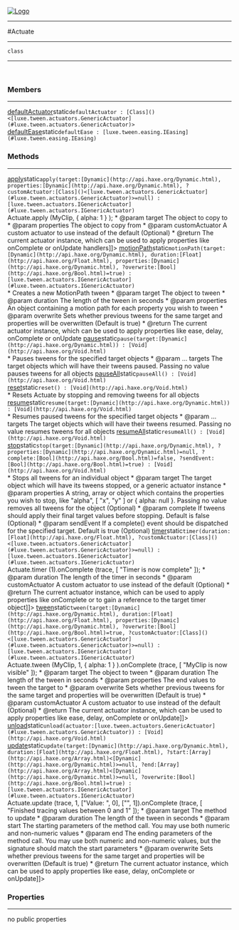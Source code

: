 
[![Logo](../../../images/logo.png)](../../../api/index.html)

---



#Actuate



---

`class`
<span class="meta">

</span>


---

&nbsp;
&nbsp;

<h3>Members</h3> <hr/><span class="member apipage">
            <a name="defaultActuator"><a class="lift" href="#defaultActuator">defaultActuator</a></a><span class="inline-block static">static</span><code class="signature apipage">defaultActuator : [Class]()&lt;[luxe.tween.actuators.GenericActuator](#luxe.tween.actuators.GenericActuator)&gt;</code><br/></span>
        <span class="small_desc_flat"></span><span class="member apipage">
            <a name="defaultEase"><a class="lift" href="#defaultEase">defaultEase</a></a><span class="inline-block static">static</span><code class="signature apipage">defaultEase : [luxe.tween.easing.IEasing](#luxe.tween.easing.IEasing)</code><br/></span>
        <span class="small_desc_flat"></span>

<h3>Methods</h3> <hr/><span class="method apipage">
            <a name="apply"><a class="lift" href="#apply">apply</a></a><span class="inline-block static">static</span><code class="signature apipage">apply(target:<span>[Dynamic](http://api.haxe.org/Dynamic.html)</span>, properties:<span>[Dynamic](http://api.haxe.org/Dynamic.html)</span>, ?customActuator:<span>[Class]()&lt;[luxe.tween.actuators.GenericActuator](#luxe.tween.actuators.GenericActuator)&gt;=null</span>) : [luxe.tween.actuators.IGenericActuator](#luxe.tween.actuators.IGenericActuator)</code><br/><span class="small_desc_flat"><![CDATA[* Copies properties from one object to another. Conflicting tweens are stopped automatically
     * @example     <code>Actuate.apply (MyClip, { alpha: 1 } );</code>
     * @param   target      The object to copy to
     * @param   properties      The object to copy from
     * @param   customActuator      A custom actuator to use instead of the default (Optional)
     * @return      The current actuator instance, which can be used to apply properties like onComplete or onUpdate handlers]]></span>
        </span>
    <span class="method apipage">
            <a name="motionPath"><a class="lift" href="#motionPath">motionPath</a></a><span class="inline-block static">static</span><code class="signature apipage">motionPath(target:<span>[Dynamic](http://api.haxe.org/Dynamic.html)</span>, duration:<span>[Float](http://api.haxe.org/Float.html)</span>, properties:<span>[Dynamic](http://api.haxe.org/Dynamic.html)</span>, ?overwrite:<span>[Bool](http://api.haxe.org/Bool.html)=true</span>) : [luxe.tween.actuators.IGenericActuator](#luxe.tween.actuators.IGenericActuator)</code><br/><span class="small_desc_flat">* Creates a new MotionPath tween
     * @param   target      The object to tween
     * @param   duration        The length of the tween in seconds
     * @param   properties      An object containing a motion path for each property you wish to tween
     * @param   overwrite       Sets whether previous tweens for the same target and properties will be overwritten (Default is true)
     * @return      The current actuator instance, which can be used to apply properties like ease, delay, onComplete or onUpdate</span>
        </span>
    <span class="method apipage">
            <a name="pause"><a class="lift" href="#pause">pause</a></a><span class="inline-block static">static</span><code class="signature apipage">pause(target:<span>[Dynamic](http://api.haxe.org/Dynamic.html)</span>) : [Void](http://api.haxe.org/Void.html)</code><br/><span class="small_desc_flat">* Pauses tweens for the specified target objects
     * @param   ... targets     The target objects which will have their tweens paused. Passing no value pauses tweens for all objects</span>
        </span>
    <span class="method apipage">
            <a name="pauseAll"><a class="lift" href="#pauseAll">pauseAll</a></a><span class="inline-block static">static</span><code class="signature apipage">pauseAll() : [Void](http://api.haxe.org/Void.html)</code><br/><span class="small_desc_flat"></span>
        </span>
    <span class="method apipage">
            <a name="reset"><a class="lift" href="#reset">reset</a></a><span class="inline-block static">static</span><code class="signature apipage">reset() : [Void](http://api.haxe.org/Void.html)</code><br/><span class="small_desc_flat">* Resets Actuate by stopping and removing tweens for all objects</span>
        </span>
    <span class="method apipage">
            <a name="resume"><a class="lift" href="#resume">resume</a></a><span class="inline-block static">static</span><code class="signature apipage">resume(target:<span>[Dynamic](http://api.haxe.org/Dynamic.html)</span>) : [Void](http://api.haxe.org/Void.html)</code><br/><span class="small_desc_flat">* Resumes paused tweens for the specified target objects
     * @param   ... targets     The target objects which will have their tweens resumed. Passing no value resumes tweens for all objects</span>
        </span>
    <span class="method apipage">
            <a name="resumeAll"><a class="lift" href="#resumeAll">resumeAll</a></a><span class="inline-block static">static</span><code class="signature apipage">resumeAll() : [Void](http://api.haxe.org/Void.html)</code><br/><span class="small_desc_flat"></span>
        </span>
    <span class="method apipage">
            <a name="stop"><a class="lift" href="#stop">stop</a></a><span class="inline-block static">static</span><code class="signature apipage">stop(target:<span>[Dynamic](http://api.haxe.org/Dynamic.html)</span>, ?properties:<span>[Dynamic](http://api.haxe.org/Dynamic.html)=null</span>, ?complete:<span>[Bool](http://api.haxe.org/Bool.html)=false</span>, ?sendEvent:<span>[Bool](http://api.haxe.org/Bool.html)=true</span>) : [Void](http://api.haxe.org/Void.html)</code><br/><span class="small_desc_flat">* Stops all tweens for an individual object
     * @param   target      The target object which will have its tweens stopped, or a generic actuator instance
     * @param   properties      A string, array or object which contains the properties you wish to stop, like "alpha", [ "x", "y" ] or { alpha: null }. Passing no value removes all tweens for the object (Optional)
     * @param   complete        If tweens should apply their final target values before stopping. Default is false (Optional)
     * @param   sendEvent   If a complete() event should be dispatched for the specified target. Default is true (Optional)</span>
        </span>
    <span class="method apipage">
            <a name="timer"><a class="lift" href="#timer">timer</a></a><span class="inline-block static">static</span><code class="signature apipage">timer(duration:<span>[Float](http://api.haxe.org/Float.html)</span>, ?customActuator:<span>[Class]()&lt;[luxe.tween.actuators.GenericActuator](#luxe.tween.actuators.GenericActuator)&gt;=null</span>) : [luxe.tween.actuators.IGenericActuator](#luxe.tween.actuators.IGenericActuator)</code><br/><span class="small_desc_flat"><![CDATA[* Creates a tween-based timer, which is useful for synchronizing function calls with other animations
     * @example     <code>Actuate.timer (1).onComplete (trace, [ "Timer is now complete" ]);</code>
     * @param   duration        The length of the timer in seconds
     * @param   customActuator      A custom actuator to use instead of the default (Optional)
     * @return      The current actuator instance, which can be used to apply properties like onComplete or to gain a reference to the target timer object]]></span>
        </span>
    <span class="method apipage">
            <a name="tween"><a class="lift" href="#tween">tween</a></a><span class="inline-block static">static</span><code class="signature apipage">tween(target:<span>[Dynamic](http://api.haxe.org/Dynamic.html)</span>, duration:<span>[Float](http://api.haxe.org/Float.html)</span>, properties:<span>[Dynamic](http://api.haxe.org/Dynamic.html)</span>, ?overwrite:<span>[Bool](http://api.haxe.org/Bool.html)=true</span>, ?customActuator:<span>[Class]()&lt;[luxe.tween.actuators.GenericActuator](#luxe.tween.actuators.GenericActuator)&gt;=null</span>) : [luxe.tween.actuators.IGenericActuator](#luxe.tween.actuators.IGenericActuator)</code><br/><span class="small_desc_flat"><![CDATA[* Creates a new tween
     * @example     <code>Actuate.tween (MyClip, 1, { alpha: 1 } ).onComplete (trace, [ "MyClip is now visible" ]);</code>
     * @param   target      The object to tween
     * @param   duration        The length of the tween in seconds
     * @param   properties      The end values to tween the target to
     * @param   overwrite           Sets whether previous tweens for the same target and properties will be overwritten (Default is true)
     * @param   customActuator      A custom actuator to use instead of the default (Optional)
     * @return      The current actuator instance, which can be used to apply properties like ease, delay, onComplete or onUpdate]]></span>
        </span>
    <span class="method apipage">
            <a name="unload"><a class="lift" href="#unload">unload</a></a><span class="inline-block static">static</span><code class="signature apipage">unload(actuator:<span>[luxe.tween.actuators.GenericActuator](#luxe.tween.actuators.GenericActuator)</span>) : [Void](http://api.haxe.org/Void.html)</code><br/><span class="small_desc_flat"></span>
        </span>
    <span class="method apipage">
            <a name="update"><a class="lift" href="#update">update</a></a><span class="inline-block static">static</span><code class="signature apipage">update(target:<span>[Dynamic](http://api.haxe.org/Dynamic.html)</span>, duration:<span>[Float](http://api.haxe.org/Float.html)</span>, ?start:<span>[Array](http://api.haxe.org/Array.html)&lt;[Dynamic](http://api.haxe.org/Dynamic.html)&gt;=null</span>, ?end:<span>[Array](http://api.haxe.org/Array.html)&lt;[Dynamic](http://api.haxe.org/Dynamic.html)&gt;=null</span>, ?overwrite:<span>[Bool](http://api.haxe.org/Bool.html)=true</span>) : [luxe.tween.actuators.IGenericActuator](#luxe.tween.actuators.IGenericActuator)</code><br/><span class="small_desc_flat"><![CDATA[* Creates a new tween that updates a method rather than setting the properties of an object
     * @example     <code>Actuate.update (trace, 1, ["Value: ", 0], ["", 1]).onComplete (trace, [ "Finished tracing values between 0 and 1" ]);</code>
     * @param   target      The method to update
     * @param   duration        The length of the tween in seconds
     * @param   start       The starting parameters of the method call. You may use both numeric and non-numeric values
     * @param   end     The ending parameters of the method call. You may use both numeric and non-numeric values, but the signature should match the start parameters
     * @param   overwrite       Sets whether previous tweens for the same target and properties will be overwritten (Default is true)
     * @return      The current actuator instance, which can be used to apply properties like ease, delay, onComplete or onUpdate]]></span>
        </span>
    

<h3>Properties</h3> <hr/>no public properties

&nbsp;
&nbsp;
&nbsp;